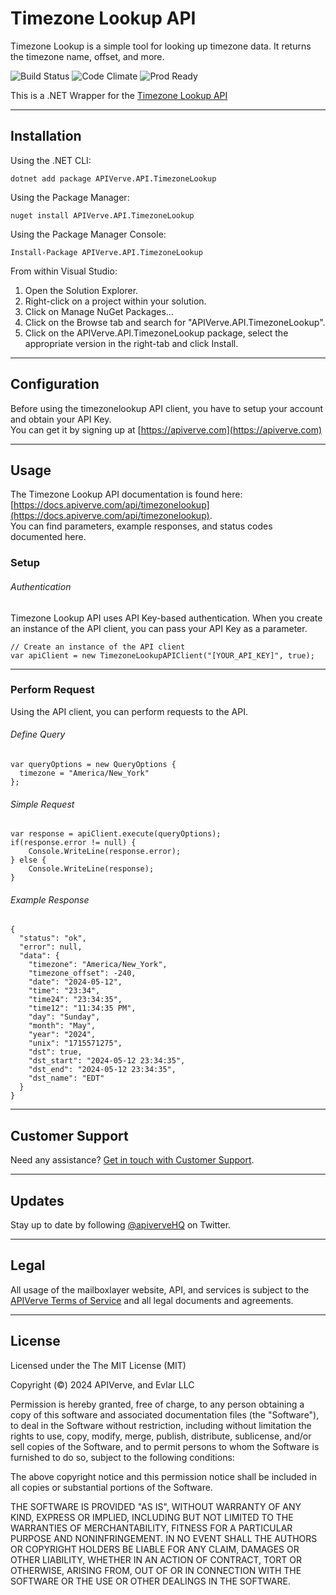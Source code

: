 Timezone Lookup API
============

Timezone Lookup is a simple tool for looking up timezone data. It returns the timezone name, offset, and more.

![Build Status](https://img.shields.io/badge/build-passing-green)
![Code Climate](https://img.shields.io/badge/maintainability-B-purple)
![Prod Ready](https://img.shields.io/badge/production-ready-blue)

This is a .NET Wrapper for the [Timezone Lookup API](https://apiverve.com/marketplace/api/timezonelookup)

---

## Installation

Using the .NET CLI:
```
dotnet add package APIVerve.API.TimezoneLookup
```

Using the Package Manager:
```
nuget install APIVerve.API.TimezoneLookup
```

Using the Package Manager Console:
```
Install-Package APIVerve.API.TimezoneLookup
```

From within Visual Studio:

1. Open the Solution Explorer.
2. Right-click on a project within your solution.
3. Click on Manage NuGet Packages...
4. Click on the Browse tab and search for "APIVerve.API.TimezoneLookup".
5. Click on the APIVerve.API.TimezoneLookup package, select the appropriate version in the right-tab and click Install.


---

## Configuration

Before using the timezonelookup API client, you have to setup your account and obtain your API Key.  
You can get it by signing up at [https://apiverve.com](https://apiverve.com)

---

## Usage

The Timezone Lookup API documentation is found here: [https://docs.apiverve.com/api/timezonelookup](https://docs.apiverve.com/api/timezonelookup).  
You can find parameters, example responses, and status codes documented here.

### Setup

###### Authentication
Timezone Lookup API uses API Key-based authentication. When you create an instance of the API client, you can pass your API Key as a parameter.

```
// Create an instance of the API client
var apiClient = new TimezoneLookupAPIClient("[YOUR_API_KEY]", true);
```

---


### Perform Request
Using the API client, you can perform requests to the API.

###### Define Query

```
var queryOptions = new QueryOptions {
  timezone = "America/New_York"
};
```

###### Simple Request

```
var response = apiClient.execute(queryOptions);
if(response.error != null) {
	Console.WriteLine(response.error);
} else {
    Console.WriteLine(response);
}
```

###### Example Response

```
{
  "status": "ok",
  "error": null,
  "data": {
    "timezone": "America/New_York",
    "timezone_offset": -240,
    "date": "2024-05-12",
    "time": "23:34",
    "time24": "23:34:35",
    "time12": "11:34:35 PM",
    "day": "Sunday",
    "month": "May",
    "year": "2024",
    "unix": "1715571275",
    "dst": true,
    "dst_start": "2024-05-12 23:34:35",
    "dst_end": "2024-05-12 23:34:35",
    "dst_name": "EDT"
  }
}
```

---

## Customer Support

Need any assistance? [Get in touch with Customer Support](https://apiverve.com/contact).

---

## Updates
Stay up to date by following [@apiverveHQ](https://twitter.com/apiverveHQ) on Twitter.

---

## Legal

All usage of the mailboxlayer website, API, and services is subject to the [APIVerve Terms of Service](https://apiverve.com/terms) and all legal documents and agreements.

---

## License
Licensed under the The MIT License (MIT)

Copyright (&copy;) 2024 APIVerve, and Evlar LLC

Permission is hereby granted, free of charge, to any person obtaining a copy of this software and associated documentation files (the "Software"), to deal in the Software without restriction, including without limitation the rights to use, copy, modify, merge, publish, distribute, sublicense, and/or sell copies of the Software, and to permit persons to whom the Software is furnished to do so, subject to the following conditions:

The above copyright notice and this permission notice shall be included in all copies or substantial portions of the Software.

THE SOFTWARE IS PROVIDED "AS IS", WITHOUT WARRANTY OF ANY KIND, EXPRESS OR IMPLIED, INCLUDING BUT NOT LIMITED TO THE WARRANTIES OF MERCHANTABILITY, FITNESS FOR A PARTICULAR PURPOSE AND NONINFRINGEMENT. IN NO EVENT SHALL THE AUTHORS OR COPYRIGHT HOLDERS BE LIABLE FOR ANY CLAIM, DAMAGES OR OTHER LIABILITY, WHETHER IN AN ACTION OF CONTRACT, TORT OR OTHERWISE, ARISING FROM, OUT OF OR IN CONNECTION WITH THE SOFTWARE OR THE USE OR OTHER DEALINGS IN THE SOFTWARE.